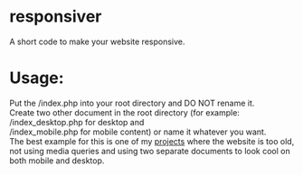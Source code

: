 # responsiver
A short code to make your website responsive.

# Usage:

<p>Put the /index.php into your root directory and DO NOT rename it.<br/>
Create two other document in the root directory (for example: /index_desktop.php for desktop and<br/>/index_mobile.php for mobile content) or name it whatever you want.<br/>
The best example for this is one of my <a href="https://github.com/Szeccsa/telenor.hu" target="_blank">projects</a> where the website is too old, not using media queries and using two separate documents to look cool on both mobile and desktop.

